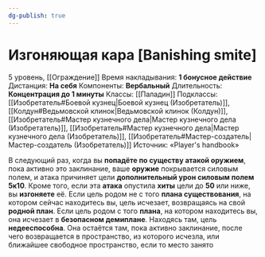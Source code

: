 ```yaml
---
dg-publish: true
---
```

# Изгоняющая кара [Banishing smite]
5 уровень, [[Ограждение]]
Время накладывания: **1 бонусное действие**
Дистанция: **На себя**
Компоненты: **Вербальный**
Длительность: **Концентрация до 1 минуты**
Классы: [[Паладин]]
Подклассы: [[Изобретатель#Боевой кузнец|Боевой кузнец (Изобретатель)]], [[Колдун#Ведьмовской клинок|Ведьмовской клинок (Колдун)]], [[Изобретатель#Мастер кузнечного дела|Мастер кузнечного дела (Изобретатель)]], [[Изобретатель#Мастер кузнечного дела|Мастер кузнечного дела (Изобретатель)]], [[Изобретатель#Мастер-создатель|Мастер-создатель (Изобретатель)]]
Источник: «Player's handbook»

В следующий раз, когда вы **попадёте по существу атакой оружием**, пока активно это заклинание, ваше **оружие** покрывается силовым полем, и атака причиняет цели **дополнительный урон силовым полем 5к10**. Кроме того, если эта **атака** опустила **хиты** цели до **50** или ниже, вы **изгоняете** её. Если цель родом не с того **плана существования**, на котором сейчас находитесь вы, цель исчезает, возвращаясь на свой **родной план**. Если цель родом с того **плана**, на котором находитесь вы, она исчезает в **безопасном демиплане**. Находясь там, цель **недееспособна**. Она остаётся там, пока активно заклинание, после чего возвращается в пространство, из которого исчезла, или ближайшее свободное пространство, если то место занято